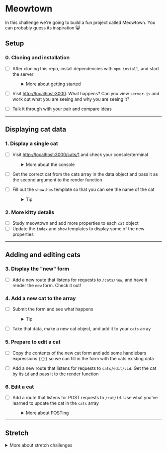 # Meowtown

In this challenge we're going to build a fun project called Meowtown. You can probably guess its inspiration 😸

## Setup

### 0. Cloning and installation
- [ ] After cloning this repo, install dependencies with `npm install`, and start the server
  <details style="padding-left: 2em">
    <summary>More about getting started</summary>

    Clone the repo, run `npm install && npm start` (or start your server with `npm run dev` to have nodemon watch for changes in your files).
  </details>

- [ ] Visit [http://localhost:3000](http://localhost:3000). What happens? Can you view `server.js` and work out what you are seeing and why you are seeing it?
- [ ] Talk it through with your pair and compare ideas

---

## Displaying cat data

### 1. Display a single cat

- [ ] Visit [http://localhost:3000/cats/1](http://localhost:3000/cats/1) and check your console/terminal
  <details style="padding-left: 2em">
    <summary>More about the console</summary>

    You should see the `id` printed in the console. Yay! Now we can find the cat the user is looking for and render just that cat out to the user. 
  </details>

- [ ] Get the correct cat from the cats array in the data object and pass it as the second argument to the render function

- [ ] Fill out the `show.hbs` template so that you can see the name of the cat
  <details style="padding-left: 2em">
    <summary>Tip</summary>

    Hint: if you are stuck with passing the individual cat to the `catShow` view, notice how `/cats` passes the cats array to the view.
  </details>

### 2. More kitty details

- [ ] Study meowtown and add more properties to each `cat` object
- [ ] Update the `index` and `show` templates to display some of the new properties

---

## Adding and editing cats

### 3. Display the "new" form

- [ ] Add a new route that listens for requests to `/cats/new`, and have it render the `new` form. Check it out!

### 4. Add a new cat to the array

- [ ] Submit the form and see what happens
  <details style="padding-left: 2em">
    <summary>Tip</summary>

    You should see some messages logged to the console.
  </details>

- [ ] Take that data, make a new cat object, and add it to your `cats` array

### 5. Prepare to edit a cat

- [ ] Copy the contents of the new cat form and add some handlebars expressions `{{}}` so we can fill in the form with the cats existing data
- [ ] Add a new route that listens for requests to `cats/edit/:id`. Get the cat by its `id` and pass it to the render function


### 6. Edit a cat

- [ ] Add a route that listens for POST requests to `/cat/id`. Use what you've learned to update the cat in the `cats` array
  <details style="padding-left: 2em">
    <summary>More about POSTing</summary>

    Note that this isn't "proper" REST. This is because browsers can't actually do PUT requests. So instead we're using POST.
  </details>

---

## Stretch

<details>
  <summary>More about stretch challenges</summary>

  * Work out how to store the `data` variable in a JSON file. You might want to make some functions that can load and save the data
  * Add the help page
  * Implement the rule that removes lives from the cat when it's viewed. Delete a cat once it has zero lives
  * Sort cats by when they were last viewed by a user
</details>
